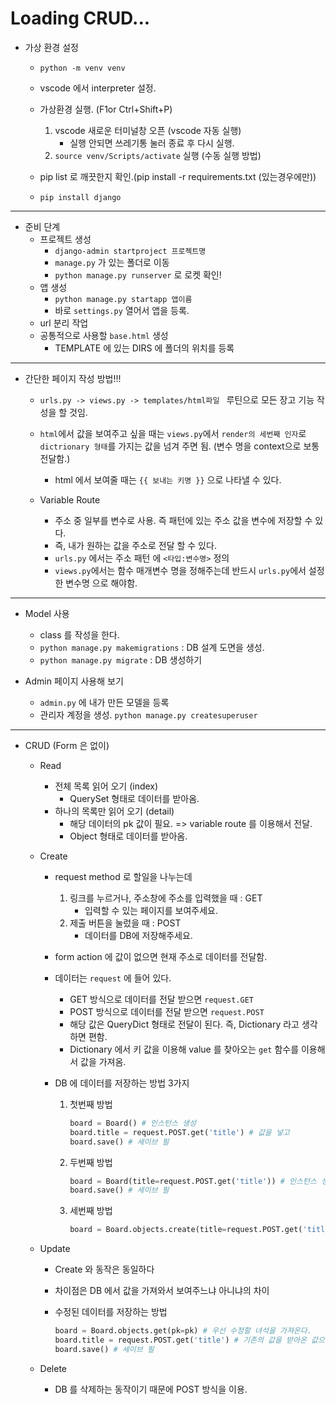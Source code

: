 # Loading CRUD...



* 가상 환경 설정

  * `python -m venv venv`
  * vscode 에서 interpreter 설정.
  * 가상환경 실행. (F1or Ctrl+Shift+P)
    1. vscode 새로운 터미널창 오픈 (vscode 자동 실행)
       * 실행 안되면 쓰레기통 눌러 종료 후 다시 실행.
    2. `source venv/Scripts/activate` 실행 (수동 실행 방법)

  * pip list 로 깨끗한지 확인.(pip install -r requirements.txt (있는경우에만))
  * `pip install django`

----

* 준비 단계
  * 프로젝트 생성
    * `django-admin startproject 프로젝트명`
    * `manage.py` 가 있는 폴더로 이동
    * `python manage.py runserver` 로 로켓 확인!
  * 앱 생성
    * `python manage.py startapp 앱이름`
    * 바로 `settings.py` 열어서 앱을 등록.
  * url 분리 작업
  * 공통적으로 사용할 `base.html` 생성
    * TEMPLATE 에 있는 DIRS 에 폴더의 위치를 등록

----

* 간단한 페이지 작성 방법!!!

  * `urls.py -> views.py -> templates/html파일 ` 루틴으로 모든 장고 기능 작성을 할 것임.
  * `html`에서 값을 보여주고 싶을 때는 `views.py`에서 `render의 세번째 인자`로 `dictrionary 형태`를 가지는 값을 넘겨 주면 됨. (변수 명을 context으로 보통 전달함.)
    * html 에서 보여줄 때는 `{{ 보내는 키명 }}` 으로 나타낼 수 있다.

  * Variable Route 
    * 주소 중 일부를 변수로 사용. 즉 패턴에 있는 주소 값을 변수에 저장할 수 있다.
    * 즉, 내가 원하는 값을 주소로 전달 할 수 있다.
    * `urls.py` 에서는 주소 패턴 에 `<타입:변수명>` 정의
    * `views.py`에서는 함수 매개변수 명을 정해주는데 반드시 `urls.py`에서 설정한 변수명 으로 해야함.

----

* Model 사용
  * class 를 작성을 한다.
  * `python manage.py makemigrations` : DB 설계 도면을 생성.
  * `python manage.py migrate` : DB 생성하기



* Admin 페이지 사용해 보기
  * `admin.py` 에 내가 만든 모델을 등록
  * 관리자 계정을 생성. `python manage.py createsuperuser`



-----

* CRUD (Form 은 없이)

  * Read 

    * 전체 목록 읽어 오기 (index)
      * QuerySet 형태로 데이터를 받아옴.
    * 하나의 목록만 읽어 오기 (detail) 
      * 해당 데이터의 pk 값이 필요. => variable route 를 이용해서 전달.
      * Object 형태로 데이터를 받아옴.

  * Create

    * request method 로 할일을 나누는데
      1. 링크를 누르거나, 주소창에 주소를 입력했을 때 : GET
         * 입력할 수 있는 페이지를 보여주세요.
      2. 제출 버튼을 눌렀을 때 : POST 
         * 데이터를 DB에 저장해주세요.

    * form action 에 값이 없으면 현재 주소로 데이터를 전달함.

    * 데이터는 `request` 에 들어 있다.

      * GET 방식으로 데이터를 전달 받으면 `request.GET`
      * POST 방식으로 데이터를 전달 받으면 `request.POST`
      * 해당 값은 QueryDict  형태로 전달이 된다. 즉, Dictionary 라고 생각하면 편함.
      * Dictionary 에서 키 값을 이용해 value 를 찾아오는 `get` 함수를 이용해서 값을 가져옴.

    * DB 에 데이터를 저장하는 방법 3가지

      1. 첫번째 방법

         ```python
         board = Board() # 인스턴스 생성
         board.title = request.POST.get('title') # 값을 넣고
         board.save() # 세이브 필
         ```

      2. 두번째 방법

         ```python
         board = Board(title=request.POST.get('title')) # 인스턴스 생성과 동시에 값 할당
         board.save() # 세이브 필
         ```

      3. 세번째 방법

         ```python
         board = Board.objects.create(title=request.POST.get('title')) # create 함수 사용하면 바로 DB에 저장됨.
         ```

         

  * Update

    * Create 와 동작은 동일하다

    * 차이점은 DB 에서 값을 가져와서 보여주느냐 아니냐의 차이

    * 수정된 데이터를 저장하는 방법

      ```python
      board = Board.objects.get(pk=pk) # 우선 수정할 녀석을 가져온다.
      board.title = request.POST.get('title') # 기존의 값을 받아온 값으로 덮어쓴다.
      board.save() # 세이브 필
      ```

  * Delete
    
    * DB 를 삭제하는 동작이기 때문에 POST 방식을 이용.

